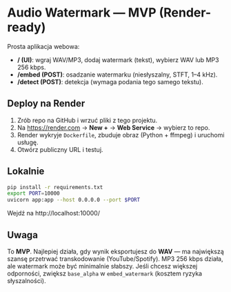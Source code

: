 # Audio Watermark — MVP (Render-ready)

Prosta aplikacja webowa:
- **/ (UI)**: wgraj WAV/MP3, dodaj watermark (tekst), wybierz WAV lub MP3 256 kbps.
- **/embed (POST)**: osadzanie watermarku (niesłyszalny, STFT, 1–4 kHz).
- **/detect (POST)**: detekcja (wymaga podania tego samego tekstu).

## Deploy na Render
1. Zrób repo na GitHub i wrzuć pliki z tego projektu.
2. Na https://render.com → **New +** → **Web Service** → wybierz to repo.
3. Render wykryje `Dockerfile`, zbuduje obraz (Python + ffmpeg) i uruchomi usługę.
4. Otwórz publiczny URL i testuj.

## Lokalnie
```bash
pip install -r requirements.txt
export PORT=10000
uvicorn app:app --host 0.0.0.0 --port $PORT
```
Wejdź na http://localhost:10000/

## Uwaga
To **MVP**. Najlepiej działa, gdy wynik eksportujesz do **WAV** — ma największą szansę przetrwać transkodowanie (YouTube/Spotify). MP3 256 kbps działa, ale watermark może być minimalnie słabszy. Jeśli chcesz większej odporności, zwiększ `base_alpha` w `embed_watermark` (kosztem ryzyka słyszalności).
